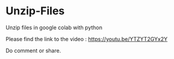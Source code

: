 # Unzip-Files

Unzip files in google colab with python

Please find the link to the video : https://youtu.be/YTZYT2GYx2Y

Do comment or share.
